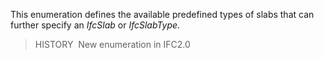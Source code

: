This enumeration defines the available predefined types of slabs that can further specify an _IfcSlab_ or _IfcSlabType_.

> HISTORY&nbsp; New enumeration in IFC2.0
